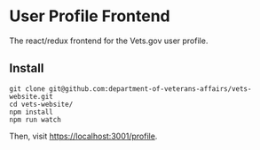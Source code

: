 # User Profile Frontend

The react/redux frontend for the Vets.gov user profile.

## Install

```
git clone git@github.com:department-of-veterans-affairs/vets-website.git
cd vets-website/
npm install
npm run watch
```

Then, visit [https://localhost:3001/profile](https://localhost:3001/profile).
